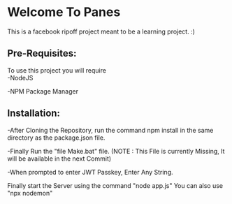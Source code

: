 <h1>Welcome To Panes</h1>

This is a facebook ripoff project meant to be a learning project. :)

<h2>Pre-Requisites:</h2>
To use this project you will require <br>
-NodeJS<br>

-NPM Package Manager
<br>

<h2>Installation:</h2>
-After Cloning the Repository, run the command npm install in the same directory as the   package.json file.<br>

-Finally Run the "file Make.bat" file. (NOTE : This File is currently Missing, It will     be available in the next Commit)<br>

-When prompted to enter JWT Passkey, Enter Any String.<br>

Finally start the Server using the command
"node app.js"
You can also use
"npx nodemon"

